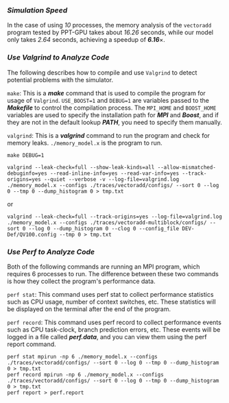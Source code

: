 

### ***Simulation Speed***

In the case of using *10* processes, the memory analysis of the `vectoradd` program tested by PPT-GPU takes about *16.26* seconds, while our model only takes *2.64* seconds, achieving a speedup of ***6.16***$\times$.

### ***Use Valgrind to Analyze Code***

The following describes how to compile and use `Valgrind` to detect potential problems with the simulator.

`make`: This is a ***make*** command that is used to compile the program for usage of `Valgrind`. `USE_BOOST=1` and `DEBUG=1` are variables passed to the ***Makefile*** to control the compilation process. The `MPI_HOME` and `BOOST_HOME` variables are used to specify the installation path for ***MPI*** and ***Boost***, and if they are not in the default lookup ***PATH***, you need to specify them manually.

`valgrind`: This is a ***valgrind*** command to run the program and check for memory leaks. `./memory_model.x` is the program to run.

```shell
make DEBUG=1

valgrind --leak-check=full --show-leak-kinds=all --allow-mismatched-debuginfo=yes --read-inline-info=yes --read-var-info=yes --track-origins=yes --quiet --verbose -v --log-file=valgrind.log ./memory_model.x --configs ./traces/vectoradd/configs/ --sort 0 --log 0 --tmp 0 --dump_histogram 0 > tmp.txt
```

or 

```shell
valgrind --leak-check=full --track-origins=yes --log-file=valgrind.log ./memory_model.x --configs ./traces/vectoradd-multiblock/configs/ --sort 0 --log 0 --dump_histogram 0 --clog 0 --config_file DEV-Def/QV100.config --tmp 0 > tmp.txt
```

### ***Use Perf to Analyze Code***

Both of the following commands are running an MPI program, which requires 6 processes to run. The difference between these two commands is how they collect the program's performance data.

`perf stat`: This command uses perf stat to collect performance statistics such as CPU usage, number of context switches, etc. These statistics will be displayed on the terminal after the end of the program.

`perf record`: This command uses perf record to collect performance events such as CPU task-clock, branch prediction errors, etc. These events will be logged in a file called ***perf.data***, and you can view them using the perf report command.


```shell
perf stat mpirun -np 6 ./memory_model.x --configs ./traces/vectoradd/configs/ --sort 0 --log 0 --tmp 0 --dump_histogram 0 > tmp.txt
perf record mpirun -np 6 ./memory_model.x --configs ./traces/vectoradd/configs/ --sort 0 --log 0 --tmp 0 --dump_histogram 0 > tmp.txt
perf report > perf.report
```
